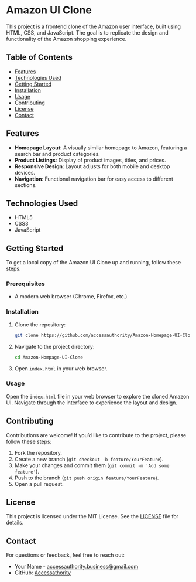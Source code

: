
# Amazon UI Clone

This project is a frontend clone of the Amazon user interface, built using HTML, CSS, and JavaScript. The goal is to replicate the design and functionality of the Amazon shopping experience.

## Table of Contents

- [Features](#features)
- [Technologies Used](#technologies-used)
- [Getting Started](#getting-started)
- [Installation](#installation)
- [Usage](#usage)
- [Contributing](#contributing)
- [License](#license)
- [Contact](#contact)

## Features

- **Homepage Layout**: A visually similar homepage to Amazon, featuring a search bar and product categories.
- **Product Listings**: Display of product images, titles, and prices.
- **Responsive Design**: Layout adjusts for both mobile and desktop devices.
- **Navigation**: Functional navigation bar for easy access to different sections.

## Technologies Used

- HTML5
- CSS3
- JavaScript

## Getting Started

To get a local copy of the Amazon UI Clone up and running, follow these steps.

### Prerequisites

- A modern web browser (Chrome, Firefox, etc.)

### Installation

1. Clone the repository:
   ```bash
   git clone https://github.com/accessauthority/Amazon-Homepage-UI-Clone.git
   ```

2. Navigate to the project directory:
   ```bash
   cd Amazon-Hompage-UI-Clone
   ```

3. Open `index.html` in your web browser.

### Usage

Open the `index.html` file in your web browser to explore the cloned Amazon UI. Navigate through the interface to experience the layout and design.

## Contributing

Contributions are welcome! If you’d like to contribute to the project, please follow these steps:

1. Fork the repository.
2. Create a new branch (`git checkout -b feature/YourFeature`).
3. Make your changes and commit them (`git commit -m 'Add some feature'`).
4. Push to the branch (`git push origin feature/YourFeature`).
5. Open a pull request.

## License

This project is licensed under the MIT License. See the [LICENSE](LICENSE) file for details.

## Contact

For questions or feedback, feel free to reach out:

- Your Name - [accessauthority.business@gmail.com](accessauthority.business@gmail.com)
- GitHub: [Accessathority](https://github.com/accessauthority)
